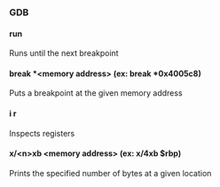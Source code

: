 ### GDB
#### run
  Runs until the next breakpoint

#### break *\<memory address\> (ex: break *0x4005c8)
  Puts a breakpoint at the given memory address

#### i r
  Inspects registers

#### x\/\<n\>xb \<memory address\> (ex: x/4xb $rbp)
  Prints the specified number of bytes at a given location
